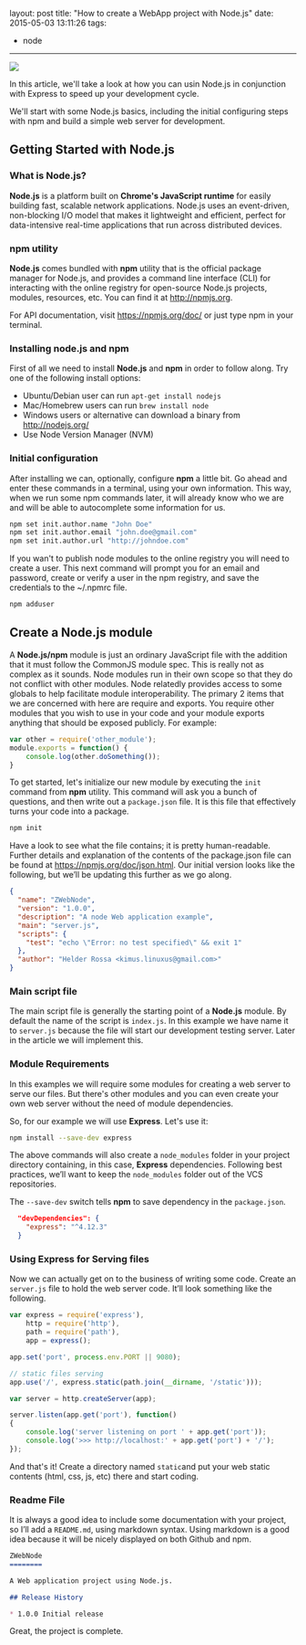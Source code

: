layout: post
title: "How to create a WebApp project with Node.js"
date: 2015-05-03 13:11:26
tags:
- node
---

![](/images/node_webapp.png)

In this article, we'll take a look at how you can usin Node.js in conjunction with Express to speed up your development cycle.

We'll start with some Node.js basics, including the initial configuring steps with npm and build a simple web server for development.

<!-- more -->

## Getting Started with Node.js

### What is Node.js?

**Node.js** is a platform built on **Chrome's JavaScript runtime** for easily building fast, scalable network applications. Node.js uses an event-driven, non-blocking I/O model that makes it lightweight and efficient, perfect for data-intensive real-time applications that run across distributed devices.

### npm utility

**Node.js** comes bundled with **npm** utility that is the official package manager for Node.js, and provides a command line interface (CLI) for interacting with the online registry for open-source Node.js projects, modules, resources, etc. You can find it at http://npmjs.org.

For API documentation, visit https://npmjs.org/doc/ or just type npm in your terminal.


### Installing node.js and npm

First of all we need to install **Node.js** and **npm** in order to follow along. Try one of the following install options:

* Ubuntu/Debian user can run `apt-get install nodejs`
* Mac/Homebrew users can run `brew install node`
* Windows users or alternative can download a binary from http://nodejs.org/
* Use Node Version Manager (NVM)


### Initial configuration

After installing we can, optionally, configure **npm** a little bit. Go ahead and enter these commands in a terminal, using your own information. This way, when we run some npm commands later, it will already know who we are and will be able to autocomplete some information for us.

~~~bash
npm set init.author.name "John Doe"
npm set init.author.email "john.doe@gmail.com"
npm set init.author.url "http://johndoe.com"
~~~

If you wan't to publish node modules to the online registry you will need to create a user. This next command will prompt you for an email and password, create or verify a user in the npm registry, and save the credentials to the ~/.npmrc file.

~~~bash
npm adduser
~~~

## Create a Node.js module

A **Node.js/npm** module is just an ordinary JavaScript file with the addition that it must follow the CommonJS module spec. This is really not as complex as it sounds. Node modules run in their own scope so that they do not conflict with other modules. Node relatedly provides access to some globals to help facilitate module interoperability. The primary 2 items that we are concerned with here are require and exports. You require other modules that you wish to use in your code and your module exports anything that should be exposed publicly. For example:

~~~javascript
var other = require('other_module');
module.exports = function() {
    console.log(other.doSomething());
}
~~~

To get started, let's initialize our new module by executing the `init` command from **npm** utility. This command will ask you a bunch of questions, and then write out a `package.json` file. It is this file that effectively turns your code into a package.

~~~bash
npm init
~~~

Have a look to see what the file contains; it is pretty human-readable. Further details and explanation of the contents of the package.json file can be found at https://npmjs.org/doc/json.html. Our initial version looks like the following, but we’ll be updating this further as we go along.

~~~json
{
  "name": "ZWebNode",
  "version": "1.0.0",
  "description": "A node Web application example",
  "main": "server.js",
  "scripts": {
    "test": "echo \"Error: no test specified\" && exit 1"
  },
  "author": "Helder Rossa <kimus.linuxus@gmail.com>"
}
~~~

### Main script file

The main script file is generally the starting point of a **Node.js** module. By default the name of the script is `index.js`. In this example we have name it to `server.js` because the file will start our development testing server. Later in the article we will implement this.

### Module Requirements

In this examples we will require some modules for creating a web server to serve our files. But there's other modules and you can even create your own web server without the need of module dependencies.

So, for our example we will use **Express**. Let's use it:

~~~bash
npm install --save-dev express
~~~

The above commands will also create a `node_modules` folder in your project directory containing, in this case, **Express** dependencies. Following best practices, we’ll want to keep the `node_modules` folder out of the VCS repositories.

The `--save-dev` switch tells **npm** to save dependency in the `package.json`.

~~~json
  "devDependencies": {
    "express": "^4.12.3"
  }
~~~

### Using Express for Serving files 

Now we can actually get on to the business of writing some code. Create an `server.js` file to hold the web server code. It’ll look something like the following.

~~~javascript
var express = require('express'),
	http = require('http'),
	path = require('path'),
	app = express();

app.set('port', process.env.PORT || 9080);

// static files serving
app.use('/', express.static(path.join(__dirname, '/static')));

var server = http.createServer(app);

server.listen(app.get('port'), function()
{
	console.log('server listening on port ' + app.get('port'));
	console.log('>>> http://localhost:' + app.get('port') + '/');
});
~~~

And that's it! Create a directory named `static`and put your web static contents (html, css, js, etc) there and start coding.


### Readme File

It is always a good idea to include some documentation with your project, so I’ll add a `README.md`, using markdown syntax. Using markdown is a good idea because it will be nicely displayed on both Github and npm.

~~~markdown
ZWebNode
========

A Web application project using Node.js.

## Release History

* 1.0.0 Initial release
~~~

Great, the project is complete.


